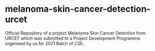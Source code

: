 # melanoma-skin-cancer-detection-urcet
Official Repository of a project Melanoma Skin Cancer Detection from URCET which was submitted to a Project Development Programme organised by us for 2021 Batch of CSE.
